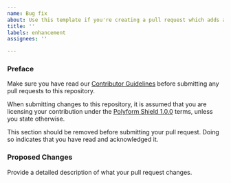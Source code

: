 ```yaml
---
name: Bug fix
about: Use this template if you're creating a pull request which adds a feature or other enhancement
title: ''
labels: enhancement
assignees: ''

---
```


### Preface

Make sure you have read our [Contributor Guidelines](/CONTRIBUTING.md) before submitting any pull requests to this
repository.

When submitting changes to this repository, it is assumed that you are licensing your contribution under the
[Polyform Shield 1.0.0](/LICENSE) terms, unless you state otherwise.

This section should be removed before submitting your pull request. Doing so indicates that you have read and
acknowledged it.

### Proposed Changes

Provide a detailed description of what your pull request changes.
